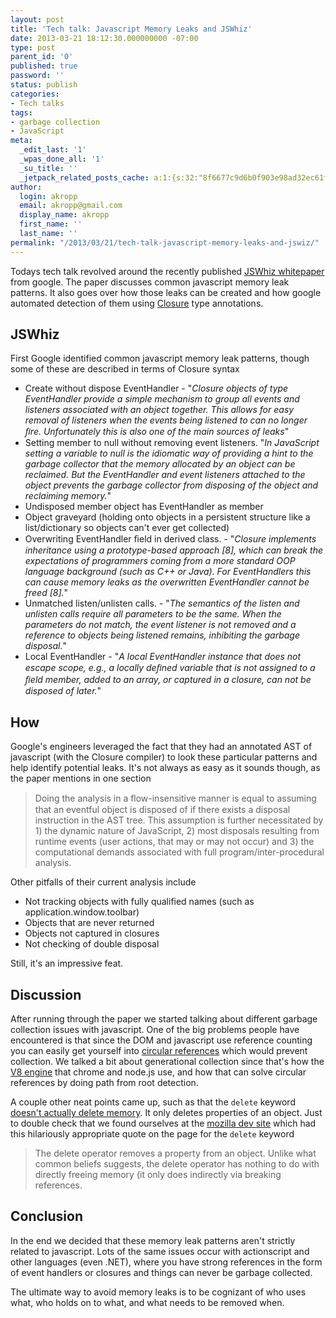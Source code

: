 ```yaml
---
layout: post
title: 'Tech talk: Javascript Memory Leaks and JSWhiz'
date: 2013-03-21 18:12:30.000000000 -07:00
type: post
parent_id: '0'
published: true
password: ''
status: publish
categories:
- Tech talks
tags:
- garbage collection
- JavaScript
meta:
  _edit_last: '1'
  _wpas_done_all: '1'
  _su_title: ''
  _jetpack_related_posts_cache: a:1:{s:32:"8f6677c9d6b0f903e98ad32ec61f8deb";a:2:{s:7:"expires";i:1558691246;s:7:"payload";a:3:{i:0;a:1:{s:2:"id";i:2635;}i:1;a:1:{s:2:"id";i:4394;}i:2;a:1:{s:2:"id";i:3710;}}}}
author:
  login: akropp
  email: akropp@gmail.com
  display_name: akropp
  first_name: ''
  last_name: ''
permalink: "/2013/03/21/tech-talk-javascript-memory-leaks-and-jswiz/"
---
```

Todays tech talk revolved around the recently published [JSWhiz whitepaper](http://static.googleusercontent.com/external_content/untrusted_dlcp/research.google.com/en/us/pubs/archive/40738.pdf) from google. The paper discusses common javascript memory leak patterns. It also goes over how those leaks can be created and how google automated detection of them using [Closure](https://developers.google.com/closure/) type annotations.

## JSWhiz

First Google identified common javascript memory leak patterns, though some of these are described in terms of Closure syntax

- Create without dispose EventHandler - "_Closure objects of type EventHandler provide a simple mechanism to group all events and listeners associated with an object together. This allows for easy removal of listeners when the events being listened to can no longer ﬁre. Unfortunately this is also one of the main sources of leaks_"
- Setting member to null without removing event listeners. "_In JavaScript setting a variable to null is the idiomatic way of providing a hint to the garbage collector that the memory allocated by an object can be reclaimed. But the EventHandler and event listeners attached to the object prevents the garbage collector from disposing of the object and reclaiming memory._" 
- Undisposed member object has EventHandler as member
- Object graveyard (holding onto objects in a persistent structure like a list/dictionary so objects can't ever get collected)
- Overwriting EventHandler ﬁeld in derived class. - "_Closure implements inheritance using a prototype-based approach [8], which can break the expectations of programmers coming from a more standard OOP language background (such as C++ or Java). For EventHandlers this can cause memory leaks as the overwritten EventHandler cannot be freed [8]._"
- Unmatched listen/unlisten calls. - "_The semantics of the listen and unlisten calls require all parameters to be the same. When the parameters do not match, the event listener is not removed and a reference to objects being listened remains, inhibiting the garbage disposal._"
- Local EventHandler - "_A local EventHandler instance that does not escape scope, e.g., a locally deﬁned variable that is not assigned to a ﬁeld member, added to an array, or captured in a closure, can not be disposed of later._"

## How

Google's engineers leveraged the fact that they had an annotated AST of javascript (with the Closure compiler) to look these particular patterns and help identify potential leaks. It's not always as easy as it sounds though, as the paper mentions in one section

> Doing the analysis in a ﬂow-insensitive manner is equal to assuming that an eventful object is disposed of if there exists a disposal instruction in the AST tree. This assumption is further necessitated by 1) the dynamic nature of JavaScript, 2) most disposals resulting from runtime events (user actions, that may or may not occur) and 3) the computational demands associated with full program/inter-procedural analysis.

Other pitfalls of their current analysis include

- Not tracking objects with fully qualified names (such as application.window.toolbar)
- Objects that are never returned
- Objects not captured in closures
- Not checking of double disposal

Still, it's an impressive feat.

## Discussion

After running through the paper we started talking about different garbage collection issues with javascript. One of the big problems people have encountered is that since the DOM and javascript use reference counting you can easily get yourself into [circular references](http://www.ibm.com/developerworks/web/library/wa-memleak/) which would prevent collection. We talked a bit about generational collection since that's how the [V8 engine](https://developers.google.com/v8/design#garb_coll) that chrome and node.js use, and how that can solve circular references by doing path from root detection.

A couple other neat points came up, such as that the `delete` keyword [doesn't actually delete memory](http://buildnewgames.com/garbage-collector-friendly-code/). It only deletes properties of an object. Just to double check that we found ourselves at the [mozilla dev site](https://developer.mozilla.org/en-US/docs/JavaScript/Reference/Operators/delete) which had this hilariously appropriate quote on the page for the `delete` keyword

> The delete operator removes a property from an object. Unlike what common beliefs suggests, the delete operator has nothing to do with directly freeing memory (it only does indirectly via breaking references.

## Conclusion

In the end we decided that these memory leak patterns aren't strictly related to javascript. Lots of the same issues occur with actionscript and other languages (even .NET), where you have strong references in the form of event handlers or closures and things can never be garbage collected.

The ultimate way to avoid memory leaks is to be cognizant of who uses what, who holds on to what, and what needs to be removed when.

